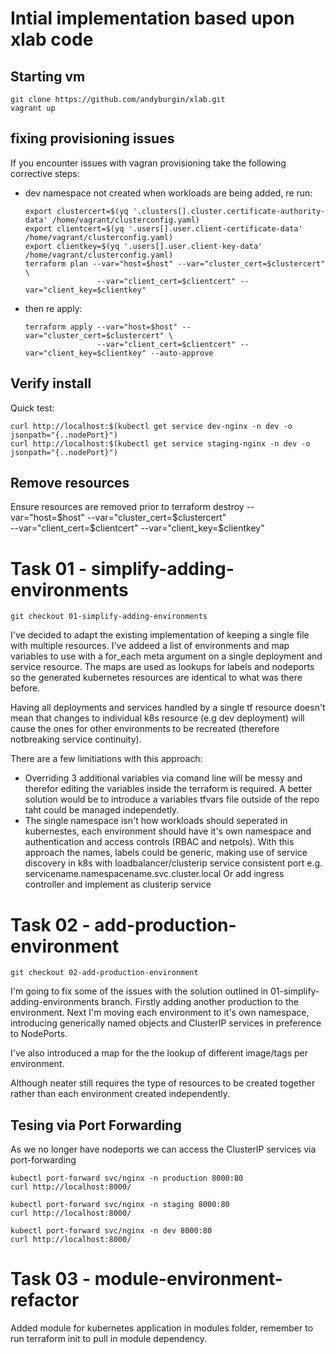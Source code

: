 # Intial implementation based upon xlab code
## Starting vm

    git clone https://github.com/andyburgin/xlab.git
    vagrant up

## fixing provisioning issues
If you encounter issues with vagran provisioning take the following corrective steps:

* dev namespace not created when workloads are being added, re run:
    ```export host=$(yq '.clusters[].cluster.server' /home/vagrant/clusterconfig.yaml)
    export clustercert=$(yq '.clusters[].cluster.certificate-authority-data' /home/vagrant/clusterconfig.yaml)
    export clientcert=$(yq '.users[].user.client-certificate-data' /home/vagrant/clusterconfig.yaml)
    export clientkey=$(yq '.users[].user.client-key-data' /home/vagrant/clusterconfig.yaml)
    terraform plan --var="host=$host" --var="cluster_cert=$clustercert" \
                    --var="client_cert=$clientcert" --var="client_key=$clientkey"
    ```
* then re apply:
    ```
    terraform apply --var="host=$host" --var="cluster_cert=$clustercert" \
                    --var="client_cert=$clientcert" --var="client_key=$clientkey" --auto-approve
    ```
## Verify install

Quick test:

    curl http://localhost:$(kubectl get service dev-nginx -n dev -o jsonpath="{..nodePort}")
    curl http://localhost:$(kubectl get service staging-nginx -n dev -o jsonpath="{..nodePort}")

## Remove resources

Ensure resources are removed prior to 
    terraform destroy --var="host=$host" --var="cluster_cert=$clustercert" \
                    --var="client_cert=$clientcert" --var="client_key=$clientkey"

# Task 01 - simplify-adding-environments

    git checkout 01-simplify-adding-environments

I've decided to adapt the existing implementation of keeping a single file with multiple resources. I've addeed a list of environments and map variables to use with a for_each meta argument on a single deployment and service resource. The maps are used as lookups for labels and nodeports so the generated kubernetes resources are identical to what was there before.

Having all deployments and services handled by a single tf resource doesn't mean that changes to individual k8s resource (e.g dev deployment) will cause the ones for other environments to be recreated (therefore notbreaking service continuity).

There are a few limitiations with this approach:
* Overriding 3 additional variables via comand line will be messy and therefor editing the variables inside the terraform is required. A better solution would be to introduce a variables tfvars file outside of the repo taht could be managed independetly.
* The single namespace isn't how workloads should seperated in kubernestes, each environment should have it's own namespace and authentication and access controls (RBAC and netpols). With this approach the names, labels could be generic, making use of service discovery in k8s with loadbalancer/clusterip service consistent port e.g. servicename.namespacename.svc.cluster.local 
Or add ingress controller and implement as clusterip service


# Task 02 - add-production-environment

    git checkout 02-add-production-environment

I'm going to fix some of the issues with the solution outlined in 01-simplify-adding-environments branch. Firstly adding another production to the environment. Next I'm moving each environment to it's own namespace, introducing generically named objects and ClusterIP services in preference to NodePorts. 

I've also introduced a map for the the lookup of different image/tags per environment.

Although neater still requires the type of resources to be created together rather than each environment created independently. 

## Tesing via Port Forwarding

As we no longer have nodeports we can access the ClusterIP services via port-forwarding

    kubectl port-forward svc/nginx -n production 8000:80
    curl http://localhost:8000/

    kubectl port-forward svc/nginx -n staging 8000:80
    curl http://localhost:8000/

    kubectl port-forward svc/nginx -n dev 8000:80
    curl http://localhost:8000/

# Task 03 - module-environment-refactor

Added module for kubernetes application in modules folder, remember to run terraform init to pull in module dependency.

